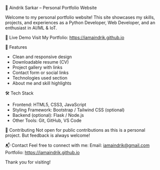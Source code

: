 
💼 Aindrik Sarkar – Personal Portfolio Website

Welcome to my personal portfolio website! This site showcases my skills, projects, and experiences as a Python Developer, Web Developer, and an enthusiast in AI/ML & IoT.

🔗 Live Demo
Visit My Portfolio: https://iamaindrik.github.io

🚀 Features
- Clean and responsive design
- Downloadable resume (CV)
- Project gallery with links
- Contact form or social links
- Technologies used section
- About me and skill highlights

🛠️ Tech Stack
- Frontend: HTML5, CSS3, JavaScript
- Styling Framework: Bootstrap / Tailwind CSS (optional)
- Backend (optional): Flask / Node.js
- Other Tools: Git, GitHub, VS Code

🤝 Contributing
Not open for public contributions as this is a personal project. But feedback is always welcome!

📬 Contact
Feel free to connect with me:
Email: iamaindrik@gmail.com
Portfolio: https://iamaindrik.github.io

Thank you for visiting!

